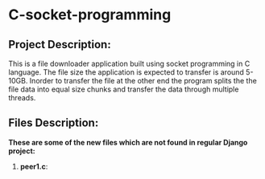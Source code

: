 # C-socket-programming

## Project Description:
This is a file downloader application built using socket programming in C language. The file size the application is expected to transfer is around 5-10GB. Inorder to transfer the file at the other end the program splits the the file data into equal size chunks and transfer the data through multiple threads.



## Files Description:
**These are some of the new files which are not found in regular Django project:**

1. **peer1.c**: 
